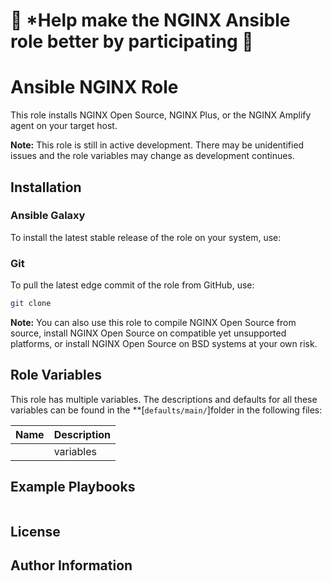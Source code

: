 # 👾 *Help make the NGINX Ansible role better by participating 👾

# Ansible NGINX Role

This role installs NGINX Open Source, NGINX Plus, or the NGINX Amplify agent on your target host.

**Note:** This role is still in active development. There may be unidentified issues and the role variables may change as development continues.

## Installation

### Ansible Galaxy

To install the latest stable release of the role on your system, use:

### Git

To pull the latest edge commit of the role from GitHub, use:

```bash
git clone 
```

**Note:** You can also use this role to compile NGINX Open Source from source, install NGINX Open Source on compatible yet unsupported platforms, or install NGINX Open Source on BSD systems at your own risk.

## Role Variables

This role has multiple variables. The descriptions and defaults for all these variables can be found in the **[`defaults/main/`]folder in the following files:


| Name | Description |
| ---- | ----------- |
|      |variables |

## Example Playbooks
```yaml

```

## License


## Author Information


